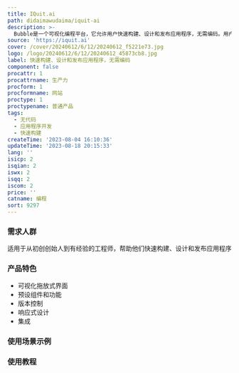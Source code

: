 ```yaml
---
title: IQuit.ai
path: didaimawudaima/iquit-ai
description: >-
  Bubble是一个可视化编程平台，它允许用户快速构建、设计和发布应用程序，无需编码。用户可以使用拖放式界面进行应用程序的构建和设计，利用各种预设组件和功能来创建自定义应用程序。Bubble还提供了版本控制、响应式设计、集成等功能，使用户能够轻松地构建出功能强大、美观且高效的应用程序。Bubble的定价灵活，并提供多个不同的计划选项，以满足不同用户的需求。
source: 'https://iquit.ai'
cover: /cover/20240612/6/12/20240612_f5221e73.jpg
logo: /logo/20240612/6/12/20240612_45873cb8.jpg
label: 快速构建、设计和发布应用程序，无需编码
component: false
procattr: 1
procattrname: 生产力
procform: 1
procformname: 网站
proctype: 1
proctypename: 普通产品
tags:
  - 无代码
  - 应用程序开发
  - 快速构建
createTime: '2023-08-04 16:10:36'
updateTime: '2023-08-18 20:15:33'
lang: ''
isicp: 2
isqian: 2
iswx: 2
isqq: 2
iscom: 2
price: ''
catname: 编程
sort: 9297
---
```




### 需求人群
适用于从初创创始人到有经验的工程师，帮助他们快速构建、设计和发布应用程序

### 产品特色
- 可视化拖放式界面
- 预设组件和功能
- 版本控制
- 响应式设计
- 集成

### 使用场景示例


### 使用教程


  
